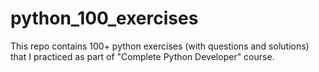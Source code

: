 # python_100_exercises

This repo contains 100+ python exercises (with questions and solutions) that I practiced as part of "Complete Python Developer" course.
